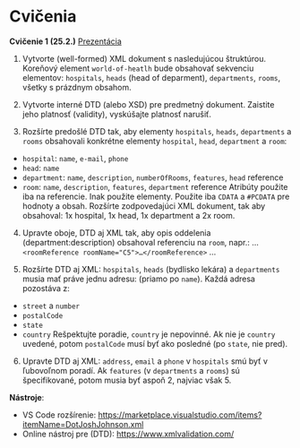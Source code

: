 # Cvičenia

**Cvičenie 1 (25.2.)**
[Prezentácia](zdroje/cv1.pdf)

1. Vytvorte (well-formed) XML dokument s nasledujúcou štruktúrou. Koreňový element `world-of-heatlh` bude obsahovať sekvenciu elementov: `hospitals`, `heads` (head of deparment), `departments`, `rooms`, všetky s prázdnym obsahom.

2. Vytvorte interné DTD (alebo XSD) pre predmetný dokument. Zaistite jeho platnosť (validity), vyskúšajte platnosť narušiť.

3. Rozšírte predošlé DTD tak, aby elementy `hospitals`, `heads`, `departments` a `rooms` obsahovali konkrétne elementy `hospital`, `head`, `department` a `room`:
* `hospital`: `name`, `e-mail`, `phone`
* `head`: `name`
* `department`: `name`, `description`, `numberOfRooms`, `features`, `head` reference
* `room`: `name`, `description`, `features`, `department` reference
Atribúty použite iba na referencie. Inak použite elementy.
Použite iba `CDATA` a `#PCDATA` pre hodnoty a obsah.
Rozšírte zodpovedajúci XML dokument, tak aby obsahoval: 1x hospital, 1x head, 1x department a 2x room.

4. Upravte oboje, DTD aj XML tak, aby opis oddelenia (department:description) obsahoval referenciu na `room`, napr.: ... `<roomReference roomName="C5">…</roomReference>` ...

5. Rozšírte DTD aj XML: `hospitals`, `heads` (bydlisko lekára) a `departments` musia mať práve jednu adresu: (priamo po `name`). Každá adresa pozostáva z:  
* `street` a `number`
* `postalCode`
* `state`
* `country`
Rešpektujte poradie, `country` je nepovinné. Ak nie je `country` uvedené, potom `postalCode` musí byť ako posledné (po `state`, nie pred).

6. Upravte DTD aj XML: `address`, `email` a `phone` v `hospitals` smú byť v ľubovoľnom poradí. Ak `features` (v `departments` a `rooms`) sú špecifikované, potom musia byť aspoň 2, najviac však 5. 

**Nástroje**:
* VS Code rozšírenie: https://marketplace.visualstudio.com/items?itemName=DotJoshJohnson.xml  
* Online nástroj pre (DTD): https://www.xmlvalidation.com/  